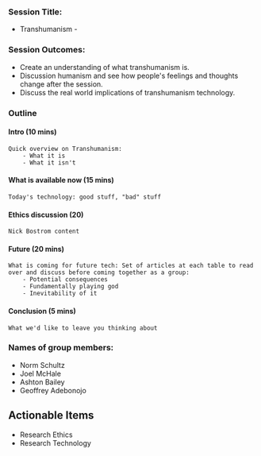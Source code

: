 
### Session Title:
* Transhumanism - 

### Session Outcomes: 
* Create an understanding of what transhumanism is.
* Discussion humanism and see how people's feelings and thoughts change after the session.
* Discuss the real world implications of transhumanism technology.

### Outline

#### Intro (10 mins)
	Quick overview on Transhumanism:
		- What it is
		- What it isn't
	
#### What is available now (15 mins)
	Today's technology: good stuff, "bad" stuff
	
#### Ethics discussion (20)
	Nick Bostrom content
	
#### Future (20 mins)
	What is coming for future tech: Set of articles at each table to read over and discuss before coming together as a group:
		- Potential consequences
		- Fundamentally playing god
		- Inevitability of it

	
#### Conclusion (5 mins)
	What we'd like to leave you thinking about

### Names of group members:
- Norm Schultz
- Joel McHale
- Ashton Bailey
- Geoffrey Adebonojo

## Actionable Items
* Research Ethics
* Research Technology
